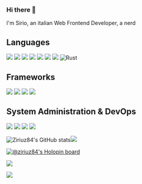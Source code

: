 ### Hi there 👋

I'm Sirio, an italian Web Frontend Developer, a nerd

## Languages

![](https://img.shields.io/badge/HTML5-E34F26.svg?style=for-the-badge&logo=HTML5&logoColor=white) ![](https://img.shields.io/badge/JavaScript-F7DF1E.svg?style=for-the-badge&logo=JavaScript&logoColor=black) ![](https://img.shields.io/badge/TypeScript-3178C6.svg?style=for-the-badge&logo=TypeScript&logoColor=white) ![](https://img.shields.io/badge/Sass-CC6699.svg?style=for-the-badge&logo=Sass&logoColor=white)  ![](https://img.shields.io/badge/CSS3-1572B6.svg?style=for-the-badge&logo=CSS3&logoColor=white) ![](https://img.shields.io/badge/Python-3776AB.svg?style=for-the-badge&logo=Python&logoColor=white) ![](https://img.shields.io/badge/PHP-777BB4.svg?style=for-the-badge&logo=PHP&logoColor=white) ![Rust](https://img.shields.io/badge/rust-%23000000.svg?style=for-the-badge&logo=rust&logoColor=white)

## Frameworks

![](https://img.shields.io/badge/Astro-FF5D01.svg?style=for-the-badge&logo=Astro&logoColor=white)  ![](https://img.shields.io/badge/Node.js-339933.svg?style=for-the-badge&logo=nodedotjs&logoColor=white) ![](https://img.shields.io/badge/Jekyll-CC0000.svg?style=for-the-badge&logo=Jekyll&logoColor=white) ![](https://img.shields.io/badge/WordPress-21759B.svg?style=for-the-badge&logo=WordPress&logoColor=white) 

## System Administration & DevOps

![](https://img.shields.io/badge/Linux-FCC624.svg?style=for-the-badge&logo=Linux&logoColor=black) ![](https://img.shields.io/badge/Docker-2496ED.svg?style=for-the-badge&logo=Docker&logoColor=white) ![](https://img.shields.io/badge/Amazon%20AWS-232F3E.svg?style=for-the-badge&logo=Amazon-AWS&logoColor=white) ![](https://img.shields.io/badge/AWS%20Lambda-FF9900.svg?style=for-the-badge&logo=AWS-Lambda&logoColor=white) 
<!--
**ziriuz84/ziriuz84** is a ✨ _special_ ✨ repository because its `README.md` (this file) appears on your GitHub profile.

Here are some ideas to get you started:

- 🔭 I’m currently working on ...
- 🌱 I’m currently learning ...
- 👯 I’m looking to collaborate on ...
- 🤔 I’m looking for help with ...
- 💬 Ask me about ...
- 📫 How to reach me: ...
- 😄 Pronouns: ...
- ⚡ Fun fact: ...
-->


![Ziriuz84's GitHub stats](https://github-readme-stats.vercel.app/api?username=ziriuz84&show_icons=true&theme=radical)<img src="https://github-readme-stats.vercel.app/api/top-langs/?username=ziriuz84&layout=compact&title_color=03ADDF&bg_color=0D1117&text_color=fafafa">

[![@ziriuz84's Holopin board](https://holopin.io/api/user/board?user=ziriuz84)](https://holopin.io/@ziriuz84)


![](https://hit.yhype.me/github/profile?user_id=464498)

![](https://komarev.com/ghpvc/?username=ziriuz84)

